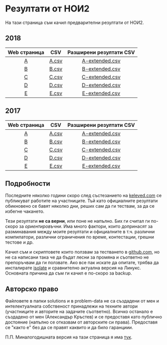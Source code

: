 # Резултати от НОИ2
На тази страница съм качил предварителни резултати от НОИ2.

## 2018
|Web страница         |CSV                          |Разширени резултати CSV                        |
|:-------------------:|:---------------------------:|:---------------------------------------------:|
| [A](2018/results/A) | [A.csv](2018/results/A.csv) | [A-extended.csv](2018/results/A-extended.csv) |
| [B](2018/results/B) | [B.csv](2018/results/B.csv) | [B-extended.csv](2018/results/B-extended.csv) |
| [C](2018/results/C) | [C.csv](2018/results/C.csv) | [C-extended.csv](2018/results/C-extended.csv) |
| [D](2018/results/D) | [D.csv](2018/results/D.csv) | [D-extended.csv](2018/results/D-extended.csv) |
| [E](2018/results/E) | [E.csv](2018/results/E.csv) | [E-extended.csv](2018/results/E-extended.csv) |

## 2017
|Web страница         |CSV                          |Разширени резултати CSV                        |
|:-------------------:|:---------------------------:|:---------------------------------------------:|
| [A](2017/results/A) | [A.csv](2017/results/A.csv) | [A-extended.csv](2017/results/A-extended.csv) |
| [B](2017/results/B) | [B.csv](2017/results/B.csv) | [B-extended.csv](2017/results/B-extended.csv) |
| [C](2017/results/C) | [C.csv](2017/results/C.csv) | [C-extended.csv](2017/results/C-extended.csv) |
| [D](2017/results/D) | [D.csv](2017/results/D.csv) | [D-extended.csv](2017/results/D-extended.csv) |
| [E](2017/results/E) | [E.csv](2017/results/E.csv) | [E-extended.csv](2017/results/E-extended.csv) |

## Подробности
Последните няколко години скоро след състезанието на [keleved.com][keleved] се
публикуват работите на участниците. Тъй като официалните резултати обикновено се
бавят няколко дни, реших сам да ги тествам, за да се избегне чакането.

Тези резултати **не са верни**, или поне не напълно.
Бих ги считал ги по-скоро за *ориентировъчни*. 
Има много фактори, които допринасят за разминавания между моите резултати и
официалните  в т.ч. различни компилатори, различни ограничения по време,
контестации, грешни тестове и др.

Качил съм и скриптовете които ползвам за тестването в [github.com][github], но
не са написани така че да бъдат лесни за промяна и съответно не препоръчвам да
ги ползвате. 
Ако все пак искате да опитате, трябва да инсталирате [isolate][isolate] и
сравнително актуална версия на Линукс.
Основната причина да съм ги качил е по-скоро за backup.

## Авторско право
Файловете в папки solutions и в problem-data не са създадени от мен и
интелектуалната собственост принадлежи на техните автори (участниците и авторите
на задачите съответно).
Всичко останало е създадено от мен (Александър Кръстев) и се предоставя като
публично достояние (напълно се отказвам от авторските си права).
Предоставя се "както е" без да се правят каквито и да било гаранциии.

П.П. Миналогодишната версия на тази страница я има [тук][old-index].

[keleved]: http://keleved.com
[isolate]: https://github.com/ioi/isolate
[github]: https://github.com/Alaxe/noi2-ranking
[old-index]: https://github.com/Alaxe/noi2-ranking/blob/5261d0b4c1e4f0a557794d24297719f5f0b0e137/README.md
